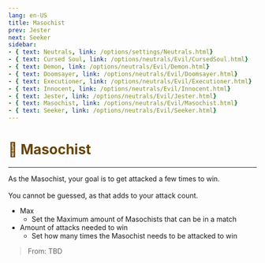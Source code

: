 ```yaml
---
lang: en-US
title: Masochist
prev: Jester
next: Seeker
sidebar:
- { text: Neutrals, link: /options/settings/Neutrals.html}
- { text: Cursed Soul, link: /options/neutrals/Evil/CursedSoul.html}
- { text: Demon, link: /options/neutrals/Evil/Demon.html}
- { text: Doomsayer, link: /options/neutrals/Evil/Doomsayer.html}
- { text: Executioner, link: /options/neutrals/Evil/Executioner.html}
- { text: Innocent, link: /options/neutrals/Evil/Innocent.html}
- { text: Jester, link: /options/neutrals/Evil/Jester.html}
- { text: Masochist, link: /options/neutrals/Evil/Masochist.html}
- { text: Seeker, link: /options/neutrals/Evil/Seeker.html}
---
```


# <font color="#684405">🤕 <b>Masochist</b></font> <Badge text="Evil" type="tip" vertical="middle"/>
---

As the Masochist, your goal is to get attacked a few times to win.<br><br>
You cannot be guessed, as that adds to your attack count.
* Max
  * Set the Maximum amount of Masochists that can be in a match
* Amount of attacks needed to win
  * Set how many times the Masochist needs to be attacked to win

> From: TBD